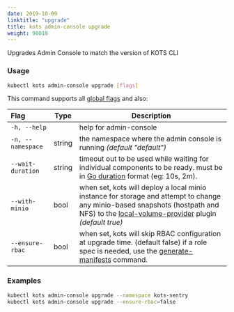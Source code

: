 ```yaml
---
date: 2019-10-09
linktitle: "upgrade"
title: kots admin-console upgrade
weight: 90010
---
```


Upgrades Admin Console to match the version of KOTS CLI


### Usage
```bash
kubectl kots admin-console upgrade [flags]
```

This command supports all [global flags](/kots-cli/global-flags/) and also:

| Flag              | Type   | Description                                                                    |
|:------------------|--------|--------------------------------------------------------------------------------|
| `-h, --help`      |        | help for admin-console                                                         |
| `-n, --namespace` | string | the namespace where the admin console is running _(default "default")_         |
| `--wait-duration`  | string | timeout out to be used while waiting for individual components to be ready.  must be in [Go duration](https://pkg.go.dev/time#ParseDuration) format (eg: 10s, 2m). |
| `--with-minio`    | bool   | when set, kots will deploy a local minio instance for storage and attempt to change any minio-based snapshots (hostpath and NFS) to the [local-volume-provider](https://github.com/replicatedhq/local-volume-provider) plugin _(default true)_ |
| `--ensure-rbac`          | bool   | when set, kots will skip RBAC configuration at upgrade time. (default false) if a role spec is needed, use the [generate-manifests](/kots-cli/admin-console/generate-manifests/) command.                                                         |
### Examples
```bash
kubectl kots admin-console upgrade --namespace kots-sentry
kubectl kots admin-console upgrade --ensure-rbac=false
```

